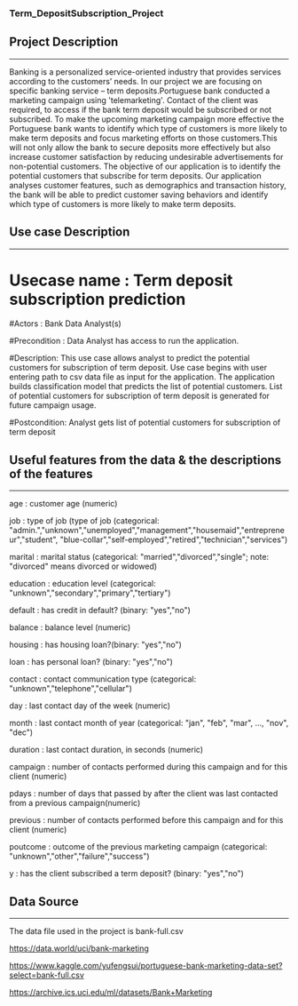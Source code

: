 ### Term_DepositSubscription_Project

## Project Description
***

Banking is a personalized service-oriented industry that provides services according to the customers’ needs. In our project we are focusing on specific banking service – term deposits.Portuguese bank conducted a marketing campaign using 'telemarketing'. Contact of the client was required, to access if the bank term deposit would be subscribed or not subscribed. To make the upcoming marketing campaign more effective the Portuguese bank wants to identify which type of customers is more likely to make term deposits and focus marketing efforts on those customers.This will not only allow the bank to secure deposits more effectively but also increase customer satisfaction by reducing undesirable advertisements for non-potential customers. The objective of our application is to identify the potential customers that subscribe for term deposits. Our application analyses customer features, such as demographics and transaction history, the bank will be able to predict customer saving behaviors and identify which type of customers is more likely to make term deposits.
  
  
## Use case Description
***
# Usecase name : Term deposit subscription prediction

#Actors : Bank Data Analyst(s)

#Precondition : Data Analyst has access to run the application.                 

#Description: This use case allows analyst to predict the potential customers for subscription of term deposit.
Use case begins with user entering path to csv data file as input for the application. 
The application builds classification model that predicts the list of potential customers. 
List of potential customers for subscription of term deposit is generated for future campaign usage. 

#Postcondition: Analyst gets list of potential customers for subscription of term deposit


## Useful features from the data & the descriptions of the features
***

 age : customer age (numeric)
 
 job : type of job (type of job (categorical: "admin.","unknown","unemployed","management","housemaid","entrepreneur","student",
                                       "blue-collar","self-employed","retired","technician","services") 
 
 marital : marital status (categorical: "married","divorced","single"; note: "divorced" means divorced or widowed)
 
 education : education level (categorical: "unknown","secondary","primary","tertiary")
 
 default : has credit in default? (binary: "yes","no")
 
 balance : balance level (numeric) 
 
 housing : has housing loan?(binary: "yes","no") 
 
 loan : has personal loan? (binary: "yes","no")
 
 contact : contact communication type  (categorical: "unknown","telephone","cellular") 
 
 day : last contact day of the week (numeric)
 
 month : last contact month of year (categorical: "jan", "feb", "mar", ..., "nov", "dec")
 
 duration : last contact duration, in seconds (numeric)
 
 campaign : number of contacts performed during this campaign and for this client (numeric)
 
 pdays : number of days that passed by after the client was last contacted from a previous campaign(numeric) 
 
 previous : number of contacts performed before this campaign and for this client (numeric)
 
 poutcome : outcome of the previous marketing campaign (categorical: "unknown","other","failure","success")
 
 y : has the client subscribed a term deposit? (binary: "yes","no")


## Data Source
***

The data file used in the project is bank-full.csv

https://data.world/uci/bank-marketing

https://www.kaggle.com/yufengsui/portuguese-bank-marketing-data-set?select=bank-full.csv

https://archive.ics.uci.edu/ml/datasets/Bank+Marketing
